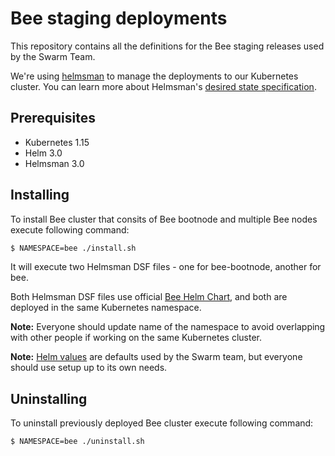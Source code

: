 # Bee staging deployments

This repository contains all the definitions for the Bee staging releases used by the Swarm Team.

We're using [helmsman](https://github.com/Praqma/helmsman) to manage the deployments to our Kubernetes cluster. You can learn more about Helmsman's [desired state specification](https://github.com/Praqma/helmsman/blob/master/docs/desired_state_specification.md).

## Prerequisites

* Kubernetes 1.15
* Helm 3.0
* Helmsman 3.0

## Installing

To install Bee cluster that consits of Bee bootnode and multiple Bee nodes execute following command:

```bash
$ NAMESPACE=bee ./install.sh 
```

It will execute two Helmsman DSF files - one for bee-bootnode, another for bee.

Both Helmsman DSF files use official [Bee Helm Chart](https://github.com/ethersphere/helm/tree/master/charts/bee), and both are deployed in the same Kubernetes namespace.

**Note:** Everyone should update name of the namespace to avoid overlapping with other people if working on the same Kubernetes cluster. 

**Note:** [Helm values](https://github.com/ethersphere/bee-staging/tree/master/helm-values) are defaults used by the Swarm team, but everyone should use setup up to its own needs.

## Uninstalling

To uninstall previously deployed Bee cluster execute following command:

```bash
$ NAMESPACE=bee ./uninstall.sh 
```
